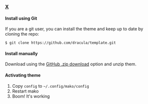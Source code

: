 ### [X](http://link-to-x.com)

#### Install using Git

If you are a git user, you can install the theme and keep up to date by cloning the repo:

    $ git clone https://github.com/dracula/template.git

#### Install manually

Download using the [GitHub .zip download](https://github.com/dracula/template/archive/master.zip) option and unzip them.

#### Activating theme

1. Copy `config` to `~/.config/mako/config`
2. Restart mako
3. Boom! It's working
